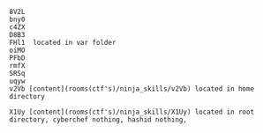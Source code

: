     
    
    8V2L
    bny0
    c4ZX
    D8B3
    FHl1  located in var folder
    oiMO
    PFbD
    rmfX
    SRSq
    uqyw
    v2Vb [content](rooms(ctf's)/ninja_skills/v2Vb) located in home directory 

    X1Uy [content](rooms(ctf's)/ninja_skills/X1Uy) located in root directory, cyberchef nothing, hashid nothing, 